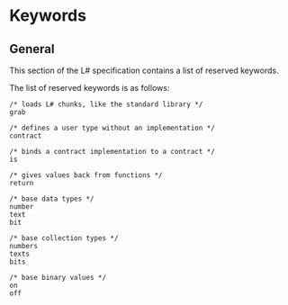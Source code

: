 # Keywords

## General
This section of the L# specification contains a list of reserved keywords.

The list of reserved keywords is as follows:
```
/* loads L# chunks, like the standard library */
grab

/* defines a user type without an implementation */
contract

/* binds a contract implementation to a contract */
is

/* gives values back from functions */
return

/* base data types */
number
text
bit

/* base collection types */
numbers
texts
bits

/* base binary values */
on
off
```